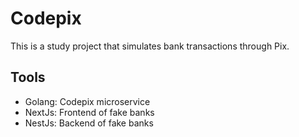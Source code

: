 # Codepix

This is a study project that simulates bank transactions through Pix.

## Tools

- Golang: Codepix microservice
- NextJs: Frontend of fake banks
- NestJs: Backend of fake banks